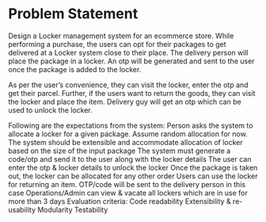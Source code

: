 # **Problem Statement**

Design a Locker management system for an ecommerce store. While performing a purchase, the users can opt for their packages to get delivered at a Locker system close to their place. The delivery person will place the package in a locker. An otp will be generated and sent to the user once the package is added to the locker.

As per the user’s convenience, they can visit the locker, enter the otp and get their parcel. Further, if the users want to return the goods, they can visit the locker and place the item. Delivery guy will get an otp which can be used to unlock the locker.

Following are the expectations from the system:
Person asks the system to allocate a locker for a given package. Assume random allocation for now. The system should be extensible and accommodate allocation of locker based on the size of the input package
The system must generate a code/otp and send it to the user along with the locker details
The user can enter the otp & locker details to unlock the locker
Once the package is taken out, the locker can be allocated for any other order
Users can use the locker for returning an item. OTP/code will be sent to the delivery person in this case
Operations/Admin can view & vacate all lockers which are in use for more than 3 days
Evaluation criteria:
Code readability
Extensibility & re-usability
Modularity
Testability